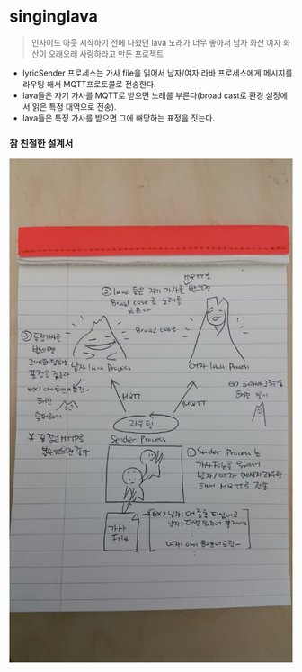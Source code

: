 # singinglava
> 인사이드 아웃 시작하기 전에 나왔던 lava 노래가 너무 좋아서 남자 화산 여자 화산이 오래오래 사랑하라고 만든 프로젝트

 - lyricSender 프로세스는 가사 file을 읽어서 남자/여자 라바 프로세스에게 메시지를 라우팅 해서 MQTT프로토콜로 전송한다.
 - lava들은 자기 가사를 MQTT로 받으면 노래를 부른다(broad cast로 환경 설정에서 읽은 특정 대역으로 전송).
 - lava들은 특정 가사를 받으면 그에 해당하는 표정을 짓는다. 
 
 ### 참 친절한 설계서
![alt tag](https://github.com/raregne/singinglava/blob/master/raw/whattodo.jpeg)